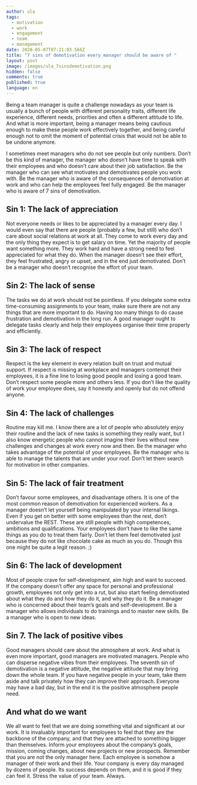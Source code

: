 ```yaml
---
author: ula
tags:
  - motivation
  - work
  - engagement
  - team
  - management
date: 2020-05-07T07:21:03.566Z
title: "7 sins of demotivation every manager should be aware of "
layout: post
image: /images/ula_7sinsdemotivation.png
hidden: false
comments: true
published: true
language: en
---
```

Being a team manager is quite a challenge nowadays as your team is usually a bunch of people with different personality traits, different life experience, different needs, priorities and often a different attitude to life. And what is more important, being a manager means being cautious enough to make these people work effectively together, and being careful enough not to omit the moment of potential crisis that would not be able to be undone anymore.

I sometimes meet managers who do not see people but only numbers. Don’t be this kind of manager, the manager who doesn’t have time to speak with their employees and who doesn’t care about their job satisfaction. Be the manager who can see what motivates and demotivates people you work with. Be the manager who is aware of the consequences of demotivation at work and who can help the employees feel fully engaged. Be the manager who is aware of 7 sins of demotivation.

## Sin 1: The lack of appreciation

Not everyone needs or likes to be appreciated by a manager every day. I would even say that there are people (probably a few, but still) who don’t care about social relations at work at all. They come to work every day and the only thing they expect is to get salary on time. Yet the majority of people want something more. They work hard and have a strong need to feel appreciated for what they do. When the manager doesn’t see their effort, they feel frustrated, angry or upset, and in the end just demotivated. Don’t be a manager who doesn’t recognise the effort of your team.

## Sin 2: The lack of sense

The tasks we do at work should not be pointless. If you delegate some extra time-consuming assignments to your team, make sure there are not any things that are more important to do. Having too many things to do cause frustration and demotivation in the long run. A good manager ought to delegate tasks clearly and help their employees organise their time properly and efficiently.

## Sin 3: The lack of respect

Respect is the key element in every relation built on trust and mutual support. If respect is missing at workplace and managers contempt their employees, it is a fine line to losing good people and losing a good team. Don’t respect some people more and others less. If you don’t like the quality of work your employee does, say it honestly and openly but do not offend anyone.

## Sin 4: The lack of challenges

Routine may kill me. I know there are a lot of people who absolutely enjoy their routine and the lack of new tasks is something they really want, but I also know energetic people who cannot imagine their lives without new challenges and changes at work every now and then. Be the manager who takes advantage of the potential of your employees. Be the manager who is able to manage the talents that are under your roof. Don’t let them search for motivation in other companies.

## Sin 5: The lack of fair treatment

Don’t favour some employees, and disadvantage others. It is one of the most common reason of demotivation for experienced workers. As a manager doesn’t let yourself being manipulated by your internal likings. Even if you get on better with some employees than the rest, don’t undervalue the REST. These are still people with high competences, ambitions and qualifications. Your employees don’t have to like the same things as you do to treat them fairly. Don’t let them feel demotivated just because they do not like chocolate cake as much as you do. Though this one might be quite a legit reason. ;)

## Sin 6: The lack of development

Most of people crave for self-development, aim high and want to succeed. If the company doesn’t offer any space for personal and professional growth, employees not only get into a rut, but also start feeling demotivated about what they do and how they do it, and why they do it. Be a manager who is concerned about their team’s goals and self-development. Be a manager who allows individuals to do trainings and to master new skills. Be a manager who is open to new ideas.

## Sin 7. The lack of positive vibes

Good managers should care about the atmosphere at work. And what is even more important, good managers are motivated managers. People who can disperse negative vibes from their employees. The seventh sin of demotivation is a negative attitude, the negative attitude that may bring down the whole team. If you have negative people in your team, take them aside and talk privately how they can improve their approach. Everyone may have a bad day, but in the end it is the positive atmosphere people need.

## And what do we want

We all want to feel that we are doing something vital and significant at our work. It is invaluably important for employees to feel that they are the backbone of the company, and that they are attached to something bigger than themselves. Inform your employees about the company’s goals, mission, coming changes, about new projects or new prospects. Remember that you are not the only manager here. Each employee is somehow a manager of their work and their life. Your company is every day managed by dozens of people. Its success depends on them, and it is good if they can feel it. Stress the value of your team. Always.
